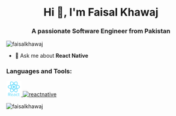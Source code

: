 <h1 align="center">Hi 👋, I'm Faisal Khawaj</h1>
<h3 align="center">A passionate Software Engineer from Pakistan</h3>

<p align="left"> <img src="https://komarev.com/ghpvc/?username=faisalkhawaj&label=Profile%20views&color=0e75b6&style=flat" alt="faisalkhawaj" /> </p>

- 💬 Ask me about **React Native**

<h3 align="left">Languages and Tools:</h3>
<p align="left"> <a href="https://reactjs.org/" target="_blank" rel="noreferrer"> <img src="https://raw.githubusercontent.com/devicons/devicon/master/icons/react/react-original-wordmark.svg" alt="react" width="40" height="40"/> </a> <a href="https://reactnative.dev/" target="_blank" rel="noreferrer"> <img src="https://reactnative.dev/img/header_logo.svg" alt="reactnative" width="40" height="40"/> </a> </p>

<p><img align="center" src="https://github-readme-stats.vercel.app/api/top-langs?username=faisalkhawaj&show_icons=true&locale=en&layout=compact" alt="faisalkhawaj" /></p>
